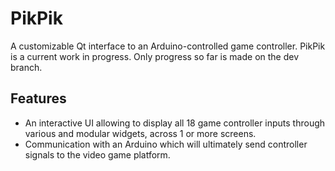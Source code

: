 # PikPik
A customizable Qt interface to an Arduino-controlled game controller.
PikPik is a current work in progress. Only progress so far is made on the dev branch.

## Features
- An interactive UI allowing to display all 18 game controller inputs through various and modular widgets, across 1 or more screens.
- Communication with an Arduino which will ultimately send controller signals to the video game platform.
